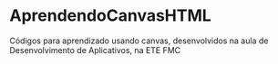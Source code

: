 # AprendendoCanvasHTML
Códigos para aprendizado usando canvas, desenvolvidos na aula de Desenvolvimento de Aplicativos, na ETE FMC
